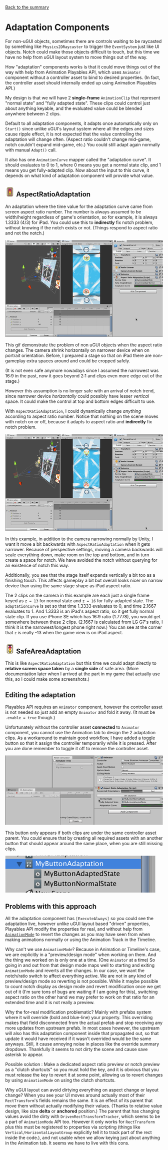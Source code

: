 [Back to the summary](../Components.md)

# Adaptation Components

For non-uGUI objects, sometimes there are controls waiting to be raycasted by something like `Physics2DRaycaster` to trigger the `EventSystem` just like UI objects. Notch could make those objects difficult to touch, but this time we have no help from uGUI layout system to move things out of the way.

How "adaptation" components works is that it could move things out of the way with help from Animation Playables API, which uses `Animator` component without a controller asset to bind to desired properties. (In fact, the controller asset should internally ended up using Animation Playables API.)

My design is that we will have 2 **single-frame** `AnimationClip` that represent "normal state" and "fully adapted state". These clips could control just about anything keyable, and the evaluated value could be blended anywhere between 2 clips.

Default to all adaptation components, it adapts once automatically only on `Start()` since unlike uGUI's layout system where all the edges and sizes cause ripple effect, it is not expected that the value controlling the adaptation will change often. (Aspect ratio couldn't change mid-game, notch couldn't expand mid-game, etc.) You could still adapt again normally with manual `Adapt()` call.

It also has one `AnimationCurve` mapper called the "adaptation curve". It should evaluates to 0 to 1, where 0 means you get a normal state clip, and 1 means you get fully-adapted clip. Now about the input to this curve, it depends on what kind of adaptation component will provide what value.

## <img src="../../Icons/AspectRatioAdaptationIcon.png" width="30"> AspectRatioAdaptation

An adaptation where the time value for the adaptation curve came from screen aspect ratio number. The number is always assumed to be width/height regardless of game's orientation, so for example, it is always 1.3333 (4/3) for iPad. You could use this to **indirectly** fix notch problem, without knowing if the notch exists or not. (Things respond to aspect ratio and not the notch.)

![WithoutAspectAdapt](../images/woaspadapt.gif)

This gif demonstrate the problem of non uGUI objects when the aspect ratio changes. The camera shrink horizontally on narrower device when on portrait orientation. Before, I prepared a stage so that on iPad there are non-gameplay extra spaces around and could be cropped safely.

(It is not even safe anymore nowadays since I assumed the narrowest was 16:9 in the past, now it goes beyond 2:1 and clips even more edge out of the stage.)

However this assumption is no longer safe with an arrival of notch trend, since narrower device *horizontally* could possibly have lesser *vertical* space. It could make the control at top and bottom edges difficult to use.

With `AspectRatioAdaptation`, I could dynamically change *anything* according to aspect ratio number. Notice that nothing on the scene moves with notch on or off, because it adapts to aspect ratio and **indirectly** fix notch problem.

![AspectAdapt](../images/aspadapt.gif)

In this example, in addition to the camera narrowing normally by Unity, I want it move a bit backwards with `AspectRatioAdaptation` when it gets narrower. Because of perspective settings, moving a camera backwards will scale everything down, make room on the top and bottom, and in turn create a space for notch. We have avoided the notch without querying for an existence of notch this way.

Additionally, you see that the stage itself expands vertically a bit too as a finishing touch. This affects gameplay a bit but overall looks nicer on narrow device than using the same stage shape as iPad aspect ratio.

The 2 clips on the camera in this example are each just a single frame keyed as `z = 13` for normal state and `z = 16` for fully-adapted state. The `adaptationCurve` is set so that time 1.3333 evaluates to 0, and time 2.1667 evaluates to 1. And 1.3333 is an iPad's aspect ratio, so it get fully normal state clip. If you use iPhone SE which has 16:9 ratio (1.7778), you would get somewhere between these 2 clips. (2.1667 is calculated from LG G7's ratio, I think it is the narrowest/longest phone right now.) You can see at the corner that `z` is really -13 when the game view is on iPad aspect.

## <img src="../../Icons/SafeAreaAdaptationIcon.png" width="30"> SafeAreaAdaptation

This is like `AspectRatioAdaptation` but this time we could adapt directly to **relative screen space taken** by a **single side** of safe area. (More documentation later when I arrived at the part in my game that actually use this, so I could make some screenshots.)

## Editing the adaptation

Playables API requires an `Animator` component, however the controller asset is not needed so just add an empty `Animator` and fold it away. (It must be `.enable = true` though.)

Unfortunately without the controller asset **connected** to `Animator` component, you cannot use the Animation tab to design the 2 adaptation clips. As a workaround to maintain good workflow, I have added a toggle button so that it assign the controller temporarily while it is pressed. After you are done remember to toggle it off to remove the controller asset.

![Edit Adaptation](../images/editadaptation.gif)

This button only appears if both clips are under the same controller asset parent. You could ensure that by creating all required assets with an another button that should appear around the same place, when you are still missing clips.

![Clips with the same parent](../images/clipsSameParent.png)

## Problems with this approach

All the adaptation component has `[ExecuteAlways]` so you could see the adaptation live, however unlike uGUI layout based "driven" properties, Playables API modify the properties for real, and without help from [`AnimationMode`](https://docs.unity3d.com/ScriptReference/AnimationMode.html) to revert the changes as you may have seen from when making animations normally or using the Animation Track in the Timeline.

Why can't we use `AnimationMode`? Because in Animation or Timeline's case, we are explicitly in a "preview/design mode" when working on them. And the thing we worked on is only one at a time. (One `Animator` at a time) So going in and out from that design mode maps well to starting and exiting `AnimationMode` and reverts all the changes. In our case, we want the notch/ratio switch to affect everything active. We are not in any kind of preview/design mode so reverting is not possible. While it maybe possible to count notch display as design mode and revert modification once we get out of it (I'm sure tons of bugs are waiting if I am going for this), switching aspect ratio on the other hand we may prefer to work on that ratio for an extended time and it is not really a preview.

Why the for-real modification problematic? Mainly with prefabs system where it will override (bold and blue-line) your property. This overriding makes that field disconnected from the actual prefab and stop receiving any more updates from upstream prefab. In most cases however, the upstream will also has this adaptation component inside that propagated out, so that update it would have received if it wasn't overrided would be the same anyways. Still, it cause annoying noise in places like the override summary dropdown. Thankfully it seems to not dirty the scene and cause save asterisk to appear.

Possible solution : Make a dedicated aspect ratio preview or notch preview as a "clutch shortcuts" so you must hold the key, and it is obvious that you must release the key to revert it at some point, allowing us to revert changes by using `AnimationMode` on using the clutch shortcuts.

Why uGUI layout can avoid dirtying everything on aspect change or layout change? When you see your UI moves around actually most of their `RectTransform`'s fields remains the same. It is an effect of its parent that move them without actually modifying their values. (Thanks to relative value design, like size **delta** or **anchored** position.) The parent that has changing values avoid the dirty with `DrivenRectTransformTracker`, which seems to be a part of `AnimationMode` API too. However it only works for `RectTransform` plus this must be registered to properties via scripting (things like `Vertical/HorizontalLayoutGroup` explicitly tell it to track part of the rect inside the code.), and not usable when we allow keying just about anything in the Animation tab. It seems we have to live with this cons.